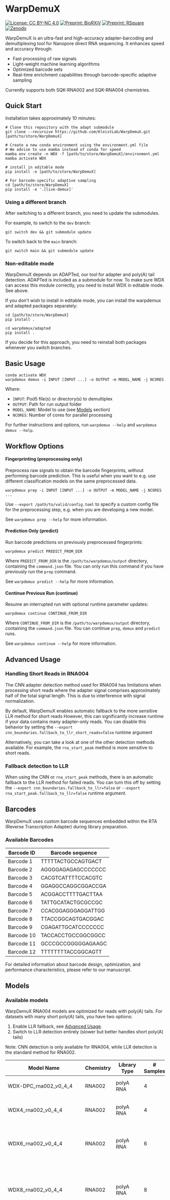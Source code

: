 # WarpDemuX

[![License: CC BY-NC 4.0](https://img.shields.io/badge/License-CC%20BY--NC%204.0-lightgrey.svg)](https://creativecommons.org/licenses/by-nc/4.0/)
[![Preprint: BioRXiV](https://img.shields.io/badge/BioRXiV-doi:10.1101/2024.07.22.604276-blue)](https://doi.org/10.1101/2024.07.22.604276)
[![Preprint: RSquare](https://img.shields.io/badge/Research_Square-doi:10.21203/rs.3.rs--4783223/v1-blue)](https://doi.org/10.21203/rs.3.rs-4783223/v1)
[![Zenodo](https://img.shields.io/badge/Zonodo-doi:10.5281/zenodo.14154555-green)](https://doi.org/10.5281/zenodo.14154555)

WarpDemuX is an ultra-fast and high-accuracy adapter-barcoding and demultiplexing tool for Nanopore direct RNA sequencing. It enhances speed and accuracy through:

- Fast processing of raw signals
- Light-weight machine learning algorithms
- Optimized barcode sets
- Real-time enrichment capabilities through barcode-specific adaptive sampling

Currently supports both SQK-RNA002 and SQK-RNA004 chemistries.


## Quick Start

Installation takes approximately 10 minutes:

```{bash}
# Clone this repository with the adapt submodule
git clone --recursive https://github.com/KleistLab/WarpDemuX.git [path/to/store/WarpDemuX]

# Create a new conda environment using the environment.yml file
# We advise to use mamba instead of conda for speed
mamba env create -n WDX -f [path/to/store/WarpDemuX]/environment.yml
mamba activate WDX

# install in editable mode
pip install -e [path/to/store/WarpDemuX]

# For barcode-specific adaptive sampling
cd [path/to/store/WarpDemuX]
pip install -e '.[live-demux]'

```

### Using a different branch

After switching to a different branch, you need to update the submodules.

For example, to switch to the `dev` branch:
```{bash}
git switch dev && git submodule update
```

To switch back to the `main` branch:
```{bash}
git switch main && git submodule update
```

### Non-editable mode
WarpDemuX depends on ADAPTed, our tool for adapter and poly(A) tail detection. ADAPTed is included as a submodule for now. To make sure WDX can access this module correctly, you need to install WDX in editable mode. See above.

If you don't wish to install in editable mode, you can install the warpdemux and adapted packages separately:

```
cd [path/to/store/WarpDemuX]
pip install .

cd warpdemux/adapted
pip install .
```

If you decide for this approach, you need to reinstall both packages whenever you switch branches.

## Basic Usage

```{bash}
conda activate WDX
warpdemux demux -i INPUT [INPUT ...] -o OUTPUT -m MODEL_NAME -j NCORES
```

Where:
- `INPUT`: Pod5 file(s) or directory(s) to demultiplex
- `OUTPUT`: Path for run output folder
- `MODEL_NAME`: Model to use (see [Models](#models) section)
- `NCORES`: Number of cores for parallel processing

For further instructions and options, run `warpdemux --help` and `warpdemux demux --help`.

## Workflow Options
#### Fingerprinting (preprocessing only)

Preprocess raw signals to obtain the barcode fingerprints, without performing barcode prediction.
This is useful when you want to e.g. use different classification models on the same preprocessed data.


```{bash}
warpdemux prep -i INPUT [INPUT ...] -o OUTPUT -m MODEL_NAME -j NCORES ...
```

Use `--export /path/to/valid/config.toml` to specify a custom config file for the preprocessing step, e.g. when you are developing a new model. 

See `warpdemux prep --help` for more information.

#### Prediction Only (predict)
Run barcode predictions on previously preprocessed fingerprints:

```{bash}
warpdemux predict PREDICT_FROM_DIR
```
Where `PREDICT_FROM_DIR` is the `/path/to/warpdemux/output` directory, containing the `command.json` file. You can only run this command if you have previously run the `prep` command.

See `warpdemux predict --help` for more information.

#### Continue Previous Run (continue)
Resume an interrupted run with optional runtime parameter updates:

```{bash}
warpdemux continue CONTINUE_FROM_DIR
```
Where `CONTINUE_FROM_DIR` is the `/path/to/warpdemux/output` directory, containing the `command.json` file. You can continue `prep`, `demux` and `predict` runs.

See `warpdemux continue --help` for more information.

## Advanced Usage
### Handling Short Reads in RNA004


The CNN adapter detection method used for RNA004 has limitations when processing short reads where the adapter signal comprises approximately half of the total signal length. This is due to interference with signal normalization. 

By default, WarpDemuX enables automatic fallback to the more sensitive LLR method for short reads
However, this can significantly increase runtime if your data contains many adapter-only reads. You can disable this behavior by setting the `--export cnn_boundaries.fallback_to_llr_short_reads=false` runtime argument
  
Alternatively, you can take a look at one of the other detection methods available. For example, the `rna_start_peak` method is more sensitive to short reads. 

### Fallback detection to LLR

When using the CNN or `rna_start_peak` methods, there is an automatic fallback to the LLR method for failed reads. You can turn this off by setting the `--export cnn_boundaries.fallback_to_llr=false` or `--export rna_start_peak.fallback_to_llr=false` runtime argument.

## Barcodes

WarpDemuX uses custom barcode sequences embedded within the RTA (Reverse Transcription Adapter) during library preparation. 

### Available Barcodes

| Barcode ID | Barcode sequence    |
|------------|-------------------|
| Barcode 1  | TTTTTACTGCCAGTGACT |
| Barcode 2  | AGGGGAGAGAGCCCCCCC |
| Barcode 3  | CACGTCATTTTCCACGTC |
| Barcode 4  | GGAGGCCAGGCGGACCGA |
| Barcode 5  | ACGGACCTTTTGACTTAA |
| Barcode 6  | TATTGCATACTGCGCCGC |
| Barcode 7  | CCACGGAGGGAGGATTGG |
| Barcode 8  | TTACCGGCAGTGACGGAC |
| Barcode 9  | CGAGATTGCATCCCCCCC |
| Barcode 10 | TACCACCTGCCGGCGGCC |
| Barcode 11 | GCCCGCCGGGGGAGAAGC |
| Barcode 12 | TTTTTTTTACCGGCAGTT |

For detailed information about barcode design, optimization, and performance characteristics, please refer to our manuscript.


## Models

### Available models


WarpDemuX RNA004 models are optimized for reads with poly(A) tails. For datasets with many short poly(A) tails, you have two options:

1. Enable LLR fallback, see [Advanced Usage](#advanced-usage).
2. Switch to LLR detection entirely (slower but better handles short poly(A) tails)

Note: CNN detection is only available for RNA004, while LLR detection is the standard method for RNA002.

| Model Name | Chemistry | Library Type | # Samples | Barcodes Used |
|------------|-----------|--------------|-----------|---------------|
| WDX-DPC_rna002_v0_4_4 | RNA002 | polyA RNA | 4 | Original DeePlexiCon barcodes |
| WDX4_rna002_v0_4_4 | RNA002 | polyA RNA | 4 | WDX_bc04, WDX_bc05, WDX_bc06, WDX_bc08 |
| WDX6_rna002_v0_4_4 | RNA002 | polyA RNA | 6 | WDX_bc01, WDX_bc03, WDX_bc05, WDX_bc06, WDX_bc07, WDX_bc11 |
| WDX8_rna002_v0_4_4 | RNA002 | polyA RNA | 8 | WDX_bc01, WDX_bc03, WDX_bc05, WDX_bc06, WDX_bc07, WDX_bc09, WDX_bc11, WDX_bc12 |
| WDX10_rna002_v0_4_4 | RNA002 | polyA RNA | 10 | WDX_bc01, WDX_bc02, WDX_bc03, WDX_bc05, WDX_bc06, WDX_bc07, WDX_bc09, WDX_bc10, WDX_bc11, WDX_bc12 |
| WDX12_rna002_v0_4_4 | RNA002 | polyA RNA | 12 | All 12 WDX barcodes |
| WDX4_rna004_v0_4_4 | RNA004 | polyA RNA | 4 | WDX_bc03, WDX_bc04, WDX_bc05, WDX_bc07 |
| WDX4b_rna004_v0_4_6 | RNA004 | polyA RNA | 4 | WDX_bc03, WDX_bc04, WDX_bc05, WDX_bc07 |
| WDX4c_rna004_v0_4_6 | RNA004 | polyA RNA | 4 | WDX_bc04, WDX_bc05, WDX_bc06, WDX_bc11 |
| WDX4b_tRNA_rna004_v0_4_7 (**WarpDemuX-tRNA**) | RNA004 | tRNA (Nano-tRNAseq) | 4 | WDX_bc04, WDX_bc05, WDX_bc07, WDX_bc11 |


**Coming soon:**
- RNA004 tRNA models with larger barcode sets

## Target Performance Modes

WarpDemuX features a flexible performance control system that lets you optimize the balance between prediction accuracy/precision and data yield. By using barcode-specific calibrated confidence thresholds, you can target a specific performance level for each barcode.

Automatic target performance filtering (99% precision) is available for the following models:

- WDX4_rna004_v0_4_4
- WDX4c_rna004_v0_4_6
- WDX4b_tRNA_rna004_v0_4_7

For these models, predictions below the target confidence threshold are automatically predicted as -1 (unclassified).

For other models, you can apply target performance filtering post-prediction:

1. Group results by predicted barcode
2. Apply the desired confidence threshold from `target_accuracy_thresholds/*.csv`
3. Predictions that meet or exceed the threshold are kept, others are predicted as -1 (unclassified)

## Performance

### Runtime
- Scales linearly with number of cores
- RNA004: ~2-3 minutes per 100,000 reads (8 cores, standard laptop)
- **WarpDemuX-tRNA**: 38s per 100,000 reads (16 cores)

### Memory Requirements

#### polyA RNA (RNA002, RNA004)
- Recommended: 2GB RAM per core (with default minibatch size of 1000)
- Example: 16GB RAM for 8 cores

#### WarpDemuX-tRNA (RNA004)
- Recommended: 1GB RAM per core (with default minibatch size of 1000)
- Example: 16GB RAM for 16 cores

## Expected input and output 

### Input
WarpDemuX exclusively supports the pod5 file format. You must convert any fast5/slow5/blow5 files to pod5 format before processing.

### Output


WarpDemuX creates an output directory named `warpdemux_[model]_[date]_[time]_[UUID]` with the following structure:

```
WDX[n_barcodes]_[chemistry]_[version]_[date]_[time]_[UUID]/
├── failed_reads/ # Contains statistics for reads where adapter detection failed
├── predictions/ # Contains barcode predictions for successful reads
└── detected_boundaries/ # Optional: Created when --save_boundaries true
└── fingerprints/ # Optional: Created when --save_fpts true
```

### Predictions Output
The `predictions/` directory contains `barcode_predictions_[INDEX].csv` files, with each file containing `batch_size_output` reads (configurable via command line). For each successfully processed read, the following information is recorded:

| Column Name | Description |
|------------|-------------|
| read_id | Pod5 file read ID (**Note**: May differ from basecalling BAM file read ID, see [split reads](#split-reads)) |
| predicted_barcode | Predicted barcode (-1 indicates noise classification) |
| confidence_score | Prediction confidence score |
| p01-p12 | Individual probability scores for each barcode |
| p-1 | Probability score for noise class |

Note: Available probability columns (p01-p12) vary by model.

**Note:** For the WDX4b_tRNA_rna004_v0_4_6 model there is no noise class. Predictions that are filtered out due to target performance are assigned a predicted barcode of -1.


### Failed Reads Output
The `failed_reads/` directory contains `failed_reads_[INDEX].csv` files with detailed signal statistics for reads where adapter detection failed. Key metrics include:

**Signal Information:**
- read_id: Pod5 file read ID
- signal_len: Total signal length
- preloaded: Length of analyzed preloaded signal

**Adapter Statistics:**
- adapter_start/end/len: Position and length
- adapter_mean/std/med/mad: Signal statistics (pA)

**PolyA Tail Statistics:**
- polya_start/end/len: Position and length
- polya_mean/std/med/mad: Signal statistics (pA)
- polya_candidates: Alternative end positions

**RNA Transcript Statistics:**
- rna_preloaded_start/len: Position and length (post-polya)
- rna_preloaded_mean/std/med/mad: Signalother models statistics (pA)

**Detection Method Results:**
- llr_*: LLR method detection results
- cnn_*: CNN method detection results
- mvs_*: MVS method detection results

**Segmentation Metrics:**
- adapter_dt_med/mad: Dwell time statistics. Median/median absolute deviation for the dwell time per translocation event in the adapter.
- adapter_event_mean/std/med/mad: Mean/standard deviation/median/median absolute deviation over the segmented adapter signal, which itself is the mean per detected translocation event.
- seg_barcode_start: Position of the barcode start in the segmented adapter signal. Only available when consensus refined segmentation is used.
- sig_barcode_start: Position of the barcode start in the original signal. Only available when consensus refined segmentation is used.

**Failure Reasons:**
- fail_reason: Specific cause of detection failure

For a more detailed explanation of the failed reads output, please refer to the [ADAPTed documentation](https://github.com/KleistLab/ADAPTed/blob/main/README.md#output).

### Boundaries
When `--save_boundaries true` is set, successfully detected boundaries are saved to `detected_boundaries_[INDEX].csv` files in the `detected_boundaries/` directory. These files contain the same columns as failed reads output, except for the `fail_reason` column.


## Basecalling and split reads

With newer versions of Dorado (the basecaller), single reads from the pod5 file may be split into one or more reads during basecalling. See [this issue](https://github.com/nanoporetech/dorado/issues/848) for more details. When this happens:

1. Each child read is assigned a new read ID in the basecalling output
2. The original pod5 read ID is stored in the `pi:Z` field of the BAM file

### Linking predictions to basecalled reads
Currently, users need to manually link WarpDemuX predictions with basecalled split read outputs using the `pi:Z` field in the BAM file. We will provide tooling to automatically handle this linking given a BAM file and an output directory soon.

## PolyA tail length estimation

WarpDemuX calculates various signal statistics for each read during adapter detection validation. These statistics include an estimate of the poly(A) tail length. By default, these statistics are not saved, but can be enabled using the `--save_boundaries true` command line option.

### Accuracy considerations

The poly(A) tail length estimation has some important limitations to note:

- The default settings are optimized for demultiplexing speed rather than accurate poly(A) measurement
- Longer poly(A) tails may be underestimated
- Results should be considered approximate estimates rather than precise measurements

### Improving accuracy

If accurate poly(A) tail length estimation is important for your analysis, you can adjust the settings:

1. Increase the amount of signal preloaded for analysis by setting a higher `max_obs_trace` value:
```{bash}
warpdemux demux [...] --export core.max_obs_trace=XYZ
```
2. Always enable boundary saving to capture the measurements:
```{bash}
warpdemux demux [...] --save_boundaries true
```
Note that increasing `max_obs_trace` will result in slower processing times, so consider the tradeoff between accuracy and speed based on your specific needs.

## Barcode-based adaptive sampling (Live Balancing)

Live balancing has been executed as a proof-of-concept for RNA002 and is not supported for RNA004 or WarpDemuX-tRNA.

### Adapter classification

WarpDemuX classifies raw adapter signals to adapter labels and assigns a meta-label to each signal. The meta-label can be one of the following:

- 'classified': the signal is confidently classified as one of the training adapters
- 'unclassified': the signal is not confidently classified as one of the training adapters
- 'outlier': the signal is considered an outlier with respect to the training signal distribution
- 'failed': the signal is does not satisfy the requirements to be considered an adapter signal

Based on the classification and the active balancing strategy, WarpDemuX decides whether to accept or reject the read.

### Balancing strategies

WarpDemuX currently supports 5 balancing strategies:

- `none`: no balancing is done, all reads (classified, unclassified, outliers and failed) are accepted
- `reject_all`: no balancing is done, all reads (classified, unclassified, outliers and failed) are rejected
- `adapter_count`: barcodes are balanced based on the number of classified adapter signals (default). Outliers and failed reads are not part of the adapter balance and thus automatically accepted.
- `base_normalization`: barcodes are balanced based on the number of sequenced kbases. Outliers and failed reads are not part of the adapter balance and thus automatically accepted.
- `read_count`: barcodes are balanced based on the number of sequenced reads. Outliers and failed reads are not part of the adapter balance and thus automatically accepted.

In addition, WarpDemuX supports blacklisting barcodes. Barcodes on the blacklist are automatically rejected and not considered when computing the balance.

### config.toml

The live balancing is configured using a config file. Several example config files can be found in `warpdemux/live_balancing/test`.

#### `[model]` section

- `model_name` should be one of the available models, see [Available models](#available-models).

#### `[flowcell]` section

- `flowcell_type` should be one of `flongle`, `minion`.
- `min_channel` and `max_channel` specify the range of channels to use. Default is 1 and max channel on the flowcell.

#### `[processing]` section

- `nproc_segmentation` specifies the number of processes to use for segmentation. Default is 2.
- `nproc_classification` specifies the number of processes to use for classification. Default is 4.

#### `[acquisition]` section

- `max_missed_start_offset` specifies the maximum number of missed offsets to allow. Default is 1.
- `max_chunk_size` is the maximum number of observations to watch a read for and try to detect the poly(A) boundary.
    If the read has grown larger than `max_chunk_size`, no polyA detection is attempted and the read will not
    be further processed. Default value is 25000.
- `min_chunk_size` is the minimum number of observations to watch a read for before submitting it to the processing queue.
    Smaller read chunks are left to accumulate signal before attempting processing. Default value is 5000.
- `min_adapter_length` is the minimum length of the adapter. Used in the detection the adapter-poly(A) boundary.
    Defaults to `min_chunk_size`.

#### `[balancing]` section

- `pred_conf_threshold` determines the confidence threshold for the classifier. If the confidence score is below this threshold, the read is considered to be 'unclassified'. See the section on balancing strategies to see how unclassified reads are handled. Default is 0.2.
- `reject_duration` is the duration in seconds to reverse the channel charge when rejecting a read. Default is 0.1.

#### `[[balancers]]` sections

You can use multiple balancers tracking different channels to compare and execute different adaptive sampling strategies.
Each balancer should have its own `[[balancers]]` section in the config file. Note that when using only one balancer,
the section should still be named `[[balancers]]`. When using multiple balancers (= when you have multiple `[[balancers]]` sections),
`channel_frac` or `channel_num` should be specified for each balancer. These parameters are mutually exclusive.

Note that, after all `[[balancers]]` sections and respective `channel_frac` or `channel_num` are processed,
any remaining channels are assigned to a balancer with `balance_type = 'none'`.
This means that an extra balancer may get created, or that an existing balancer of balance type
`none` may get more channels than specified by `channel_frac` or `channel_num`.
This is done to make sure that all channels are assigned to a balancer.

- `channel_frac` is the fraction of the flowcell channels that is assigned to the balancer.
    The number of channels is calculated as `int(channel_frac * channels_on_flowcell)`.
    Pay attention that this can lead to the number of channels being rounded down,
    it may be more intuitive to use `channel_num` instead.
    The channels are per balancer will not be in a consecutive range, rather they are chosen randomly to limit the impact of local flowcell irregularities and air bubbles.

- `channel_num` is the number of flowcell channels that is assigned to the balancer. The channels are chosen randomly.

- `balance_type` can be one of the following:
  - `none`: no balancing is done
  - `reject_all`: all barcodes are rejected
  - `adapter_count`: barcodes are balanced based on the number of classified adapter sequences (default)
  - `base_normalization`: barcodes are balanced based on the number of sequenced kbases
  - `read_count`: barcodes are balanced based on the number of sequenced reads

- `min_stat` is the minimum number of 'unit' to see of an bc, before balancing is considered.
    The meaning of 'unit' depends on the balancing type. unit=counts for all balancing types,
    except for type 'base_normalization', for which it is kbases. Default is 100.

- `reject_duration` is the balancer specific duration in seconds to reverse the channel charge when rejecting a read.
    If not specified, this falls back to the balancing.reject_duration value, see `[balancing]` section.

- `pod5_watch_dir` is required for balance types`read_count` and `base_normalization` and specifies the pod5 output
    directory of the run (`pod5_watch_dir = "/path/to/pod5_dir"`). The pod5 files written to this directory during the run are
    monitored to calculate the number of sequenced reads/kbases per barcode. Path should be a relative path to root of the WDX repo,
    or an absolute path.

- `pod5_check_interval` specifies the interval at which the pod5 files are checked, e.g.`pod5_check_interval = 1` (default 1 second)

- `watch_barcodeXX` is a boolean flag that can be set to false (`watch_barcodeXX = false`) to place a barcode on the
    ignore list. Reads for barcodes on the ignore list are automatically accepted and not considered when computing the balance.
    Setting barcodes on the ignore list is usefull when certain barcodes were not used the experiment that you're sequencing.
    Default is true for all barcodes.
    Barcodes are 0-indexed and should be 02d formatted, i.e.: watch_barcode00 - watch_barcode11.

- `blacklist_barcodeXX` is a boolean flag that can be set to true (`blacklist_barcodeXX = true`) to place a barcode on the
    blacklist. Reads for barcodes on the blacklist are automatically rejected and not considered when computing the balance.
    Default is false for all barcodes.
    Barcodes are 0-indexed and should be 02d formatted, i.e.: blacklist_barcode00 - blacklist_barcode11.

- `max_barcodeXX` can be used to add an upper bound for a barcode (in 'unit' as explained above) using`max_barcodeXX = XYZ`
    Setting a max will put the barcode on the blacklist when the bound is reached.
    The default value is `inf` for all barcodes.
    Barcodes are 0-indexed and should be 02d formatted, i.e.: max_barcode00 - max_barcode11.

- `watch_for_missing` is a boolean that specifies whether to keep an eye out for experimental errors:
    if almost no reads (`< min_stat`) were seen for a barcode after `wait_to_see` seconds
    the barcode is added to the ignore list such that the balance does not stagnate.
    Default is true.

- `wait_to_see` specifies when (how many seconds into the run) to decide if any barcodes are missing (see `watch_for_missing`).
    Make sure that this value is larger than the time it takes to see the first `min_stat` reads/kbases for a barcode,
    else all barcodes may end up on the ignore list and that is not what you want.
    Given that the pore scans take 4 minutes, we advise to set this to at least 900 seconds (default) for `min_stat=100`.

#### `[reporting]` section

- `save_path` specifies the directory to save the balancing log and results to. Default is `./results`.
- `save_every_sec` specifies the interval in seconds at which the balancing log and results are saved. Default is 30.

#### Notes

- Note that for balance type `reject_all`  the blacklist and upper bounds are ignored (ignore list can be used)
- Note that for balance type `none` the ignore list and upper bounds are ignored (blacklist can be used)

## Testing

WarpDemuX has been tested on Ubuntu 20.04.6 LTS and Ubuntu 22.04.4 LTS, as well as WSL 2 on Windows 11.

### Demux

```{bash}
warpdemux demux -i [path/to/WarpDemuX]/test_data/demux/4000_rna004.pod5 -j 8
```

### Live balancing

```{bash}
conda activate WDX
cd [path/to/WarpDemuX]

python -m warpdemux.live_balancing.dummy --config_file warpdemux/../test_data/live_balancing/config_only_read_count.toml
```

## Troubleshooting


### Compilation Errors

When you first run WarpDemuX, it automatically compiles the Cython code. If you encounter a compilation error like:


Try these solutions in order:

1. **Load GCC Module** (if using a cluster/HPC system):
   ```bash
   module avail              # List available modules
   module load GCC          # Load the GCC module
   warpdemux demux [...]    # Run WarpDemuX
   ```

2. **Create Clean Environment** (if module loading doesn't work):
   ```bash
   # Create new environment with minimal dependencies
   mamba create -n WDX2 python=3.8
   mamba activate WDX2
   
   # Install WarpDemuX and ADAPTed via pip
   pip install [path/to/store/WarpDemuX]
   pip install [path/to/store/WarpDemuX]/warpdemux/adapted
   
   # Run WarpDemuX
   warpdemux demux [...]
   ```

If you continue to experience issues, please open a GitHub issue with your system details and the full error message.

## Licensing Information

### WarpDemuX segmentation and read_until modules

The WarpDemuX segmentation module is based on code from tombo (<https://github.com/nanoporetech/tombo>). The WarpDemuX read_until module is based on code from read_until_api (<https://github.com/nanoporetech/read_until_api>), version 3.4.1. These modules have retained their original licenses. The full text of the licenses can be found in the `segmentation` and `read_until` directories.

### Project License

This project, with the exeption of the `segmentation` and `read_until` module, is licensed under the Creative Commons Attribution-NonCommercial 4.0 International License (CC BY-NC 4.0). You can view the full text of the license at the following link:
<https://creativecommons.org/licenses/by-nc/4.0/legalcode>

- The code in `warpdemux/segmentation` is licensed under the terms of the Mozilla Public License 2.0 (MPL 2.0).
- The code in `warpdemux/read_until` is licensed under the terms of the Mozilla Public License 2.0 (MPL 2.0).

### Dependencies Licenses

- **MPL 2.0**: `pod5`, `vbz-h5py-plugin`, `read-until`, `minknow_api`
  - Licensed under the Mozilla Public License 2.0. Full license text available at [MPL 2.0 License](https://www.mozilla.org/en-US/MPL/2.0/).
- **Apache 2.0**: `dtaidistance`
  - Licensed under the Apache License 2.0. Full license text available at [Apache 2.0 License](https://www.apache.org/licenses/LICENSE-2.0).
- **BSD 3-Clause**: `scikit-learn`, `scipy`, `read_until`, `minknow_api`
  - Licensed under the BSD 3-Clause License. Full license text available at [BSD 3-Clause License](https://opensource.org/licenses/BSD-3-Clause).
- **MIT**: `attrs`, `toml`, `tqdm`
  - Licensed under the MIT License. Full license text available at [MIT License](https://opensource.org/licenses/MIT).

Please ensure compliance with each license's terms and conditions.

### Patent Information

An international priority patent application was filed jointly by RKI, HZI and FU Berlin on April 26, 2024, at the European Patent Office (EPO) under number PCT/EP2024/061629.

## How to Cite

If WarpDemuX has been helpful for your research, please cite our work:

> Demultiplexing and barcode-specific adaptive sampling for nanopore direct RNA sequencing  
> van der Toorn W, Bohn P, Liu-Wei W, Olguin-Nava M, Smyth RP, von Kleist M  
> *bioRxiv* 2024.07.22.604276; doi: [https://doi.org/10.1101/2024.07.22.604276](https://doi.org/10.1101/2024.07.22.604276)

You can also cite our Research Square preprint:

> Demultiplexing and barcode-specific adaptive sampling for nanopore direct RNA sequencing  
> Max von Kleist, Wiep van der Toorn, Wang Liu-Wei et al.  
> *Research Square* PREPRINT (Version 1), 02 September 2024  
> doi: [https://doi.org/10.21203/rs.3.rs-4783223/v1](https://doi.org/10.21203/rs.3.rs-4783223/v1)
